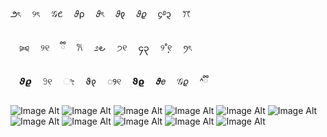 ౨ৎ  ⠀ ୨ৎ  ⠀  𝒢𑄺  ⠀ 𝜗⍴  ⠀ 𝜗ৎ  ⠀ 𝜗𐑞  ⠀ 𝜗𝜚  ⠀ ᧔࿔᧓  ⠀ ꔫ  

  ⠀ ⪩⪨︎  ⠀ ୨୧  ⠀   ྀི  ⠀  𐙚  ⠀ ೨౿   ⠀ ੭୧   ⠀ ၄၃  ⠀  ୨˚̣̣̣୧   ⠀ ꪆৎ  ⠀ 

  ⠀ 𝟅𝟈  ⠀ 𖧁୧  ⠀ ೀ  ⠀ ϑ𐑞  ⠀ ꢾ୧  ⠀ 𝞋𝞎  ⠀ 𝝑𝑒  ⠀ 𝒢𝜚  ⠀ ^ྀི   ⠀ 



![Image Alt](https://64.media.tumblr.com/3864817a78797c2893734e2138c33c08/8c49db604b0f3002-3e/s100x200/86a92b89f1ec73adb711238dc34259a26ec94acc.pnj)
![Image Alt](https://64.media.tumblr.com/3b688a35c69f8e455ff624151cfd48da/c38486af78aafdc8-85/s100x200/302dc4ee9bbd0fc6134ec78e9bba9a04350fa083.gifv)
![Image Alt](https://64.media.tumblr.com/9e32310472d3dc767bf6b6908cd971cd/3d6401459b86f3e9-6d/s100x200/4deea7befa767ba6e08e091619a1fd58387021ef.pnj)
![Image Alt](https://64.media.tumblr.com/2be8f901a7799c9001fc9783007f1f2b/4d34e0a2df867355-f6/s100x200/a101fbb3655ac55382cc619de1e15900ea6270df.gifv)
![Image Alt](https://64.media.tumblr.com/05709a5f0eb47da30aee563c462a7338/21317507f7352712-4b/s100x200/7324b9651fc5c546142d791c39ff5201c274891b.webp)
![Image Alt](https://64.media.tumblr.com/584c078394b2ccb1c4e1509835187774/3bf62ad8d20f8b2a-f7/s100x200/d3d1f3499158355aa827f4bdca64623541349562.gifv)
 ![Image Alt](https://64.media.tumblr.com/9f63d4670d917f555b9ceab9e4ae63ef/21317507f7352712-86/s100x200/dc7e06ed26879e87650b8ab62addbe701f30640c.gifv)
 ![Image Alt](https://64.media.tumblr.com/b3cbfd4d58635893133ec8cfc30be98a/e4bae8a0a34d6ab1-e0/s100x200/26c5563bd015ec50fbba89d800299019ebf102c2.jpg)
 ![Image Alt](https://64.media.tumblr.com/cf7afc875178a62853e0ee6847577fb3/a2b9a9b92798b874-0a/s100x200/464e87c2400c1fb73b414f6571ad8732ecddbc91.gifv)
 ![Image Alt](https://64.media.tumblr.com/c438d4a32be1f9adafb3ade1d5594bd6/e4bae8a0a34d6ab1-a7/s100x200/079aefe69b1fb8aa10ae21b85524e7436def42b9.gifv)
 ![Image Alt](https://64.media.tumblr.com/cc48125e658008761381e8e0862d5a9a/66cd3c1e77aeff28-34/s100x200/8c9061c85162230a4af20a69a2d32b7e19ac58a4.gifv)

